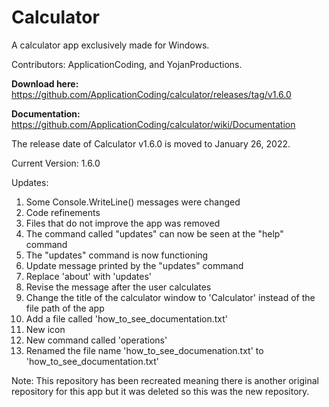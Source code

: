 # Calculator
A calculator app exclusively made for Windows.

Contributors: ApplicationCoding, and YojanProductions.

**Download here:** https://github.com/ApplicationCoding/calculator/releases/tag/v1.6.0

**Documentation:** https://github.com/ApplicationCoding/calculator/wiki/Documentation

The release date of Calculator v1.6.0 is moved to January 26, 2022.

Current Version: 1.6.0

Updates:

1. Some Console.WriteLine() messages were changed
2. Code refinements
3. Files that do not improve the app was removed
4. The command called "updates" can now be seen at the "help" command
5. The "updates" command is now functioning
6. Update message printed by the "updates" command
7. Replace 'about' with 'updates'
8. Revise the message after the user calculates
9. Change the title of the calculator window to 'Calculator' instead of the file path of the app
10. Add a file called 'how_to_see_documentation.txt'
11. New icon
12. New command called 'operations'
13. Renamed the file name 'how_to_see_documenation.txt' to 'how_to_see_documentation.txt'

Note: This repository has been recreated meaning there is another original repository for this app but it was deleted so this was the new repository.
